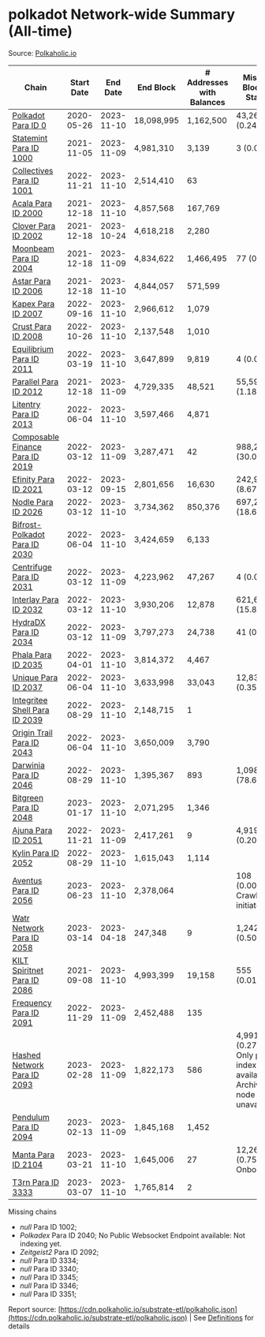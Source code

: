 # polkadot Network-wide Summary (All-time)

Source: [Polkaholic.io](https://polkaholic.io)


| Chain            | Start Date | End Date | End Block | # Addresses with Balances | Missing Blocks / Status |
| ---------------- | ---------- | ---------| --------- | ------------------------- | ----------------------- |
| [Polkadot Para ID 0](/polkadot/0-polkadot) | 2020-05-26 | 2023-11-10 | 18,098,995 |  1,162,500 | 43,268 (0.24%)  |
| [Statemint Para ID 1000](/polkadot/1000-statemint) | 2021-11-05 | 2023-11-09 | 4,981,310 |  3,139 | 3 (0.00%)  |
| [Collectives Para ID 1001](/polkadot/1001-collectives) | 2022-11-21 | 2023-11-10 | 2,514,410 |  63 |    |
| [Acala Para ID 2000](/polkadot/2000-acala) | 2021-12-18 | 2023-11-10 | 4,857,568 |  167,769 |    |
| [Clover Para ID 2002](/polkadot/2002-clover) | 2021-12-18 | 2023-10-24 | 4,618,218 |  2,280 |    |
| [Moonbeam Para ID 2004](/polkadot/2004-moonbeam) | 2021-12-18 | 2023-11-09 | 4,834,622 |  1,466,495 | 77 (0.00%)  |
| [Astar Para ID 2006](/polkadot/2006-astar) | 2021-12-18 | 2023-11-10 | 4,844,057 |  571,599 |    |
| [Kapex Para ID 2007](/polkadot/2007-kapex) | 2022-09-16 | 2023-11-10 | 2,966,612 |  1,079 |    |
| [Crust Para ID 2008](/polkadot/2008-crust) | 2022-10-26 | 2023-11-10 | 2,137,548 |  1,010 |    |
| [Equilibrium Para ID 2011](/polkadot/2011-equilibrium) | 2022-03-19 | 2023-11-10 | 3,647,899 |  9,819 | 4 (0.00%)  |
| [Parallel Para ID 2012](/polkadot/2012-parallel) | 2021-12-18 | 2023-11-09 | 4,729,335 |  48,521 | 55,597 (1.18%)  |
| [Litentry Para ID 2013](/polkadot/2013-litentry) | 2022-06-04 | 2023-11-10 | 3,597,466 |  4,871 |    |
| [Composable Finance Para ID 2019](/polkadot/2019-composable) | 2022-03-12 | 2023-11-09 | 3,287,471 |  42 | 988,229 (30.06%)  |
| [Efinity Para ID 2021](/polkadot/2021-efinity) | 2022-03-12 | 2023-09-15 | 2,801,656 |  16,630 | 242,949 (8.67%)  |
| [Nodle Para ID 2026](/polkadot/2026-nodle) | 2022-03-12 | 2023-11-10 | 3,734,362 |  850,376 | 697,249 (18.67%)  |
| [Bifrost-Polkadot Para ID 2030](/polkadot/2030-bifrost-dot) | 2022-06-04 | 2023-11-10 | 3,424,659 |  6,133 |    |
| [Centrifuge Para ID 2031](/polkadot/2031-centrifuge) | 2022-03-12 | 2023-11-09 | 4,223,962 |  47,267 | 4 (0.00%)  |
| [Interlay Para ID 2032](/polkadot/2032-interlay) | 2022-03-12 | 2023-11-10 | 3,930,206 |  12,878 | 621,626 (15.82%)  |
| [HydraDX Para ID 2034](/polkadot/2034-hydradx) | 2022-03-12 | 2023-11-09 | 3,797,273 |  24,738 | 41 (0.00%)  |
| [Phala Para ID 2035](/polkadot/2035-phala) | 2022-04-01 | 2023-11-10 | 3,814,372 |  4,467 |    |
| [Unique Para ID 2037](/polkadot/2037-unique) | 2022-06-04 | 2023-11-10 | 3,633,998 |  33,043 | 12,839 (0.35%)  |
| [Integritee Shell Para ID 2039](/polkadot/2039-integritee-shell) | 2022-08-29 | 2023-11-10 | 2,148,715 |  1 |    |
| [Origin Trail Para ID 2043](/polkadot/2043-origintrail) | 2022-06-04 | 2023-11-10 | 3,650,009 |  3,790 |    |
| [Darwinia Para ID 2046](/polkadot/2046-darwinia) | 2022-08-29 | 2023-11-10 | 1,395,367 |  893 | 1,098,047 (78.69%)  |
| [Bitgreen Para ID 2048](/polkadot/2048-bitgreen) | 2023-01-17 | 2023-11-10 | 2,071,295 |  1,346 |    |
| [Ajuna Para ID 2051](/polkadot/2051-ajuna) | 2022-11-21 | 2023-11-09 | 2,417,261 |  9 | 4,919 (0.20%)  |
| [Kylin Para ID 2052](/polkadot/2052-kylin) | 2022-08-29 | 2023-11-10 | 1,615,043 |  1,114 |    |
| [Aventus Para ID 2056](/polkadot/2056-aventus) | 2023-06-23 | 2023-11-10 | 2,378,064 |   | 108 (0.00%) Crawling initiated |
| [Watr Network Para ID 2058](/polkadot/2058-watr) | 2023-03-14 | 2023-04-18 | 247,348 |  9 | 1,242 (0.50%)  |
| [KILT Spiritnet Para ID 2086](/polkadot/2086-kilt) | 2021-09-08 | 2023-11-10 | 4,993,399 |  19,158 | 555 (0.01%)  |
| [Frequency Para ID 2091](/polkadot/2091-frequency) | 2022-11-29 | 2023-11-09 | 2,452,488 |  135 |    |
| [Hashed Network Para ID 2093](/polkadot/2093-hashed) | 2023-02-28 | 2023-11-09 | 1,822,173 |  586 | 4,991 (0.27%) Only partial index available: Archive node unavailable |
| [Pendulum Para ID 2094](/polkadot/2094-pendulum) | 2023-02-13 | 2023-11-09 | 1,845,168 |  1,452 |    |
| [Manta Para ID 2104](/polkadot/2104-manta) | 2023-03-21 | 2023-11-10 | 1,645,006 |  27 | 12,262 (0.75%) Onboarding |
| [T3rn Para ID 3333](/polkadot/3333-t3rn) | 2023-03-07 | 2023-11-10 | 1,765,814 |  2 |    |

Missing chains


* *null* Para ID 1002; 
* *Polkadex* Para ID 2040; No Public Websocket Endpoint available: Not indexing yet.
* *Zeitgeist2* Para ID 2092; 
* *null* Para ID 3334; 
* *null* Para ID 3340; 
* *null* Para ID 3345; 
* *null* Para ID 3346; 
* *null* Para ID 3351; 

Report source: [https://cdn.polkaholic.io/substrate-etl/polkaholic.json](https://cdn.polkaholic.io/substrate-etl/polkaholic.json) | See [Definitions](/DEFINITIONS.md) for details
